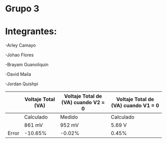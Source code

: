 # Grupo 3

# Integrantes:  

-Arley Camayo 

-Johao Flores 

-Brayam Guanoliquin 

-David Maila 

-Jordan Quishpi

|      | **Voltaje Total (VA)** | **Voltaje Total de (VA) cuando V2 = 0** | **Voltaje Total de (VA) cuando V1 = 0** |
| ---  | ----------             | ----------                              | ------------------                      | 
|      | Calculado|   Medido     |Calculado |  Medido                       |  Calculado | Medido                      |
|      | 861 mV   |952 mV    |5.69 V   |5.70 V                      |6.56 V   |6.53 V                     |
|Error |     -10.65%            |           -0.02%                        |   0.45%                                 |

